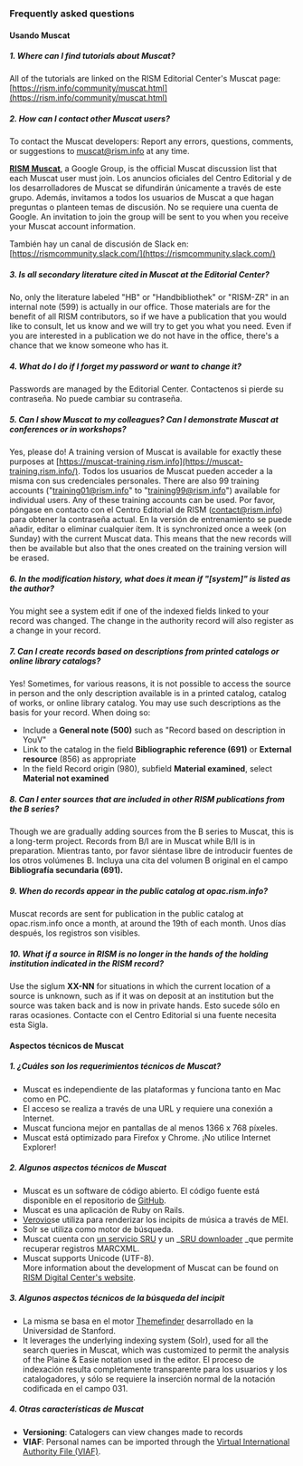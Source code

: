 ### Frequently asked questions

#### Usando Muscat

##### 1. Where can I find tutorials about Muscat?

All of the tutorials are linked on the RISM Editorial Center's Muscat page: [https://rism.info/community/muscat.html](https://rism.info/community/muscat.html)

##### 2. How can I contact other Muscat users?

To contact the Muscat developers: Report any errors, questions, comments, or suggestions to muscat@rism.info at any time.

**[RISM Muscat](https://groups.google.com/forum/#!forum/rism-muscat)**, a Google Group, is the official Muscat discussion list that each Muscat user must join. Los anuncios oficiales del Centro Editorial y de los desarrolladores de Muscat se difundirán únicamente a través de este grupo. Además, invitamos a todos los usuarios de Muscat a que hagan preguntas o planteen temas de discusión. No se requiere una cuenta de Google. An invitation to join the group will be sent to you when you receive your Muscat account information.

También hay un canal de discusión de Slack en: [https://rismcommunity.slack.com/](https://rismcommunity.slack.com/)

##### 3. Is all secondary literature cited in Muscat at the Editorial Center?

No, only the literature labeled "HB" or "Handbibliothek" or "RISM-ZR" in an internal note (599) is actually in our office. Those materials are for the benefit of all RISM contributors, so if we have a publication that you would like to consult, let us know and we will try to get you what you need. Even if you are interested in a publication we do not have in the office, there's a chance that we know someone who has it.

##### 4. What do I do if I forget my password or want to change it?

Passwords are managed by the Editorial Center. Contactenos si pierde su contraseña. No puede cambiar su contraseña.

##### 5. Can I show Muscat to my colleagues? Can I demonstrate Muscat at conferences or in workshops?

Yes, please do! A training version of Muscat is available for exactly these purposes at [https://muscat-training.rism.info](https://muscat-training.rism.info/). Todos los usuarios de Muscat pueden acceder a la misma con sus credenciales personales. There are also 99 training accounts ("training01@rism.info" to "training99@rism.info") available for individual users. Any of these training accounts can be used. Por favor, póngase en contacto con el Centro Editorial de RISM (contact@rism.info) para obtener la contraseña actual. En la versión de entrenamiento se puede añadir, editar o eliminar cualquier ítem. It is synchronized once a week (on Sunday) with the current Muscat data. This means that the new records will then be available but also that the ones created on the training version will be erased.

##### 6. In the modification history, what does it mean if "[system]" is listed as the author?

You might see a system edit if one of the indexed fields linked to your record was changed. The change in the authority record will also register as a change in your record.

##### 7. Can I create records based on descriptions from printed catalogs or online library catalogs?

Yes! Sometimes, for various reasons, it is not possible to access the source in person and the only description  available is in a printed catalog, catalog of works, or online library catalog. You may use such descriptions as the  basis for your record. When doing so:

- Include a **General note (500)** such as "Record based on description in YouV"
- Link to the catalog in the field **Bibliographic reference (691)** or **External resource** (856) as appropriate
- In the field Record origin (980), subfield **Material examined**, select **Material not examined**

##### 8. Can I enter sources that are included in other RISM publications from the B series?

Though we are gradually adding sources from the B series to Muscat, this is a long-term project. Records from B/I are in Muscat while B/II is in preparation. Mientras tanto, por favor siéntase libre de introducir fuentes de los otros volúmenes B. Incluya una cita del volumen B original en el campo **Bibliografía secundaria (691).**

##### 9. When do records appear in the public catalog at opac.rism.info?

Muscat records are sent for publication in the public catalog at opac.rism.info once a month, at around the 19th of each month. Unos días después, los registros son visibles.

##### 10. What if a source in RISM is no longer in the hands of the holding institution indicated in the RISM record?

Use the siglum **XX-NN** for situations in which the current location of a source is unknown, such as if it was on  deposit at an institution but the source was taken back and is now in private hands. Esto sucede sólo en raras ocasiones. Contacte con el Centro Editorial si una fuente necesita esta Sigla.

#### Aspectos técnicos de Muscat

##### 1. ¿Cuáles son los requerimientos técnicos de Muscat?

- Muscat es independiente de las plataformas y funciona tanto en Mac como en PC.
- El acceso se realiza a través de una URL y requiere una conexión a Internet.
- Muscat funciona mejor en pantallas de al menos 1366 x 768 píxeles.
- Muscat está optimizado para Firefox y Chrome. ¡No utilice Internet Explorer!

##### 2. Algunos aspectos técnicos de Muscat

- Muscat es un software de código abierto. El código fuente está disponible en el repositorio de [GitHub](https://github.com/rism-ch/muscat).
- Muscat es una aplicación de Ruby on Rails.
- [Verovio](http://www.verovio.org/pae-examples.xhtml)se utiliza para renderizar los incipits de música a través de MEI.
- Solr se utiliza como motor de búsqueda.
- Muscat cuenta con [un servicio SRU](https://github.com/rism-ch/muscat/wiki/SRU) y un _[SRU downloader](https://github.com/rism-international/sru-downloader) _que permite recuperar registros MARCXML.
- Muscat supports Unicode (UTF-8).  
  More information about the development of Muscat can be found on [RISM Digital Center's website](https://rism.digital/tools/muscat.html).

##### 3. Algunos aspectos técnicos de la búsqueda del incipit

- La misma se basa en el motor [Themefinder](http://www.themefinder.org/) desarrollado en la Universidad de Stanford.
- It leverages the underlying indexing system (Solr), used for all the search queries in Muscat, which was customized to permit the analysis of the Plaine & Easie notation used in the editor. El proceso de indexación resulta completamente transparente para los usuarios y los catalogadores, y sólo se requiere la inserción normal de la notación codificada en el campo 031.

##### 4. Otras características de Muscat

- **Versioning**: Catalogers can view changes made to records
- **VIAF**: Personal names can be imported through the [Virtual International Authority File (VIAF)](https://viaf.org/).
